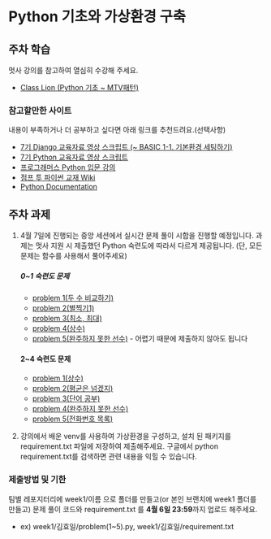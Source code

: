 # Python 기초와 가상환경 구축

## 주차 학습
멋사 강의를 참고하여 열심히 수강해 주세요.
- [Class Lion (Python 기초 ~ MTV패턴)](https://classlion.net/)

### 참고할만한 사이트
내용이 부족하거나 더 공부하고 싶다면 아래 링크를 추천드려요.(선택사항)
- [7기 Django 교육자료 영상 스크립트 (~ BASIC 1-1. 기본환경 세팅하기)](https://www.notion.so/4eed5a2343bb4f09874fe6c56ea4ace8?v=138c8b8b488e42b6a2cc603714db9e4f)
- [7기 Python 교육자료 영상 스크립트](https://www.notion.so/adccc1ec978f4893929ea5379a6894ec?v=2fe4eb6dcf9e42518cca401e998538db)
- [프로그래머스 Python 입문 강의](https://programmers.co.kr/learn/courses/2)
- [점프 투 파이썬 교재 Wiki](https://wikidocs.net/book/1)
- [Python Documentation](https://docs.python.org/3/)


## 주차 과제
1. 4월 7일에 진행되는 중앙 세션에서 실시간 문제 풀이 시합을 진행할 예정입니다. 과제는 멋사 지원 시 제출했던 Python 숙련도에 따라서 다르게 제공됩니다. (단, 모든 문제는 함수를 사용해서 풀어주세요)
    ##### 0~1 숙련도 문제 
    - [problem 1(두 수 비교하기)](https://www.acmicpc.net/problem/1330)
    - [problem 2(별찍기1)](https://www.acmicpc.net/problem/2438)
    - [problem 3(최소, 최대)](https://www.acmicpc.net/problem/10818)
    - [problem 4(상수)](https://www.acmicpc.net/problem/2908)
    - [problem 5(완주하지 못한 선수)](https://programmers.co.kr/learn/courses/30/lessons/42576) - 어렵기 때문에 제출하지 않아도 됩니다
    #### 2~4 숙련도 문제
    - [problem 1(상수)](https://www.acmicpc.net/problem/2908)
    - [problem 2(평균은 넘겠지)](https://www.acmicpc.net/problem/4344)
    - [problem 3(단어 공부)](https://www.acmicpc.net/problem/1157)
    - [problem 4(완주하지 못한 선수)](https://programmers.co.kr/learn/courses/30/lessons/42576)
    - [problem 5(전화번호 목록)](https://programmers.co.kr/learn/courses/30/lessons/42577)
    
2. 강의에서 배운 venv를 사용하여 가상환경을 구성하고, 설치 된 패키지를 requirement.txt 파일에 저장하여 제출해주세요. 구글에서 python requirement.txt를 검색하면 관련 내용을 익힐 수 있습니다.

### 제출방법 및 기한
팀별 레포지터리에 week1/이름 으로 폴더를 만들고(or 본인 브랜치에 week1 폴더를 만들고) 문제 풀이 코드와 requirement.txt 를 **4월 6일 23:59**까지 업로드 해주세요. 
- ex) week1/김효일/problem(1~5).py, week1/김효일/requirement.txt

